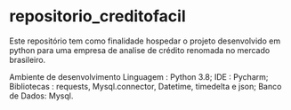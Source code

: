 # repositorio_creditofacil
Este repositório tem como finalidade hospedar o projeto desenvolvido em python para uma empresa de analise de crédito renomada no mercado brasileiro. 

Ambiente de desenvolvimento
Linguagem : Python 3.8;
IDE : Pycharm;
Bibliotecas : requests, Mysql.connector, Datetime, timedelta e json;
Banco de Dados: Mysql.


